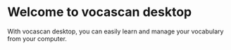 # Welcome to vocascan desktop

With vocascan desktop, you can easily learn and manage your vocabulary from your computer.
